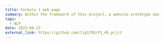 ```yaml
---
title: Formula 1 web page
summary: Within the framework of this project, a website prototype was created. Subsequently, the prototype was subjected to a heuristic evaluation, according to Nielsen. The resulting results made it possible to evaluate the usability and user experience of the prototype.
tags:
  - NLP
date: 2023-08-22
external_link: https://github.com/tig1795/F1_dh_prjct
---
```

